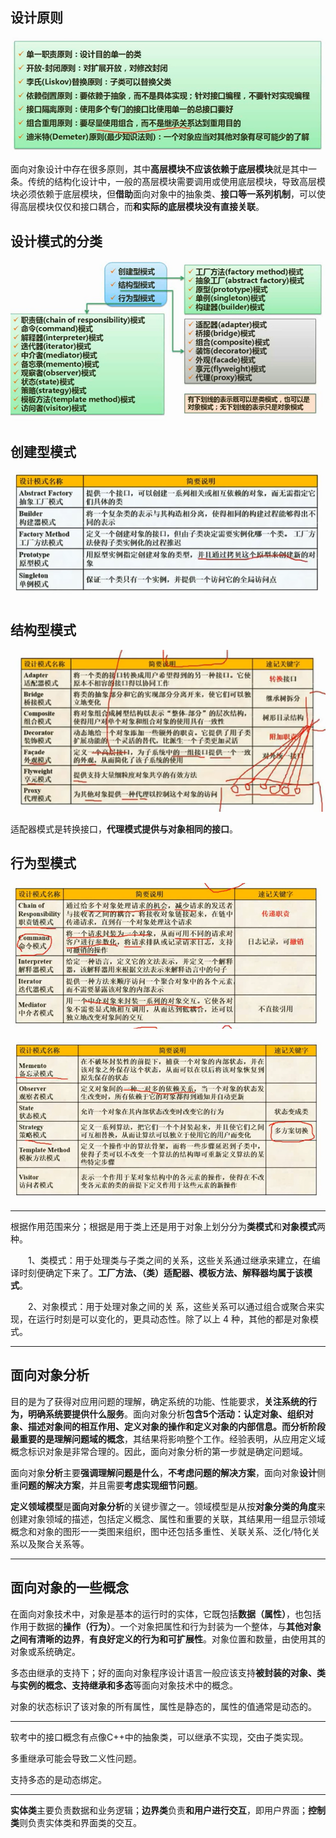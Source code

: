 ## 设计原则

![1698201833373](11面向对象设计.assets/1698201833373.png)

面向对象设计中存在很多原则，其中**高层模块不应该依赖于底层模块**就是其中一条。传统的结构化设计中，一般的髙层模块需要调用或使用底层模块，导致高层模块必须依赖于底层模块，但**借助**面向对象中的抽象类、**接口等一系列机制**，可以使得高层模块仅仅和接口耦合，而**和实际的底层模块没有直接关联**。             

## 设计模式的分类

![1698202421056](11面向对象设计.assets/1698202421056.png)

## 创建型模式

![1698202678514](11面向对象设计.assets/1698202678514.png)

## 结构型模式

![1698203454058](11面向对象设计.assets/1698203454058.png)

适配器模式是转换接口，**代理模式提供与对象相同的接口**。

## 行为型模式

![image-20231025111622994](11面向对象设计.assets/image-20231025111622994.png)

![1698204050807](11面向对象设计.assets/1698204050807.png)

---

根据作用范围来分；根据是用于类上还是用于对象上划分分为**类模式**和**对象模式**两种。

　　1、类模式：用于处理类与子类之间的关系，这些关系通过继承来建立，在编译时刻便确定下来了。**工厂方法、（类）适配器、模板方法、解释器均属于该模式**。

　　2、对象模式：用于处理对象之间的关   系，这些关系可以通过组合或聚合来实现，在运行时刻是可以变化的，更具动态性。除了以上 4 种，其他的都是对象模式。

---

## 面向对象分析

目的是为了获得对应用问题的理解，确定系统的功能、性能要求，**关注系统的行为，明确系统要提供什么服务**。面向对象分析**包含5个活动：认定对象、组织对象、描述对象间的相互作用、定义对象的操作和定义对象的内部信息。**而**分析阶段最重要的是理解问题域的概念**，其结果将影响整个工作。经验表明，从应用定义域概念标识对象是非常合理的。因此，面向对象分析的第一步就是确定问题域。             

面向对象**分析**主要**强调理解问题是什么**，**不考虑问题的解决方案**，面向对象**设计**侧重**问题的解决方案**，并且需要**考虑实现细节问题**。            

**定义领域模型**是**面向对象分析**的关键步骤之一。领域模型是从按**对象分类的角度**来创建对象领域的描述，包括定义概念、属性和重要的关联，其结果用一组显示领域概念和对象的图形一一类图来组织，图中还包括多重性、关联关系、泛化/特化关系以及聚合关系等。              

---

## 面向对象的一些概念

在面向对象技术中，对象是基本的运行时的实体，它既包括**数据（属性）**，也包括作用于数据的**操作（行为）**。一个对象把属性和行为封装为一个整体，与**其他对象之间有清晰的边界**，**有良好定义的行为和可扩展性**。对象位置和数量，由使用其的对象或系统确定。        

多态由继承的支持下；好的面向对象程序设计语言一般应该支持**被封装的对象、类与实例的概念、支持继承和多态**等面向对象技术中的概念。                  

对象的状态标识了该对象的所有属性，属性是静态的，属性的值通常是动态的。

---

软考中的接口概念有点像C++中的抽象类，可以继承不实现，交由子类实现。

多重继承可能会导致二义性问题。

支持多态的是动态绑定。

---

**实体类**主要负责数据和业务逻辑；**边界类**负责**和用户进行交互**，即用户界面；**控制类**则负责实体类和界面类的交互。             